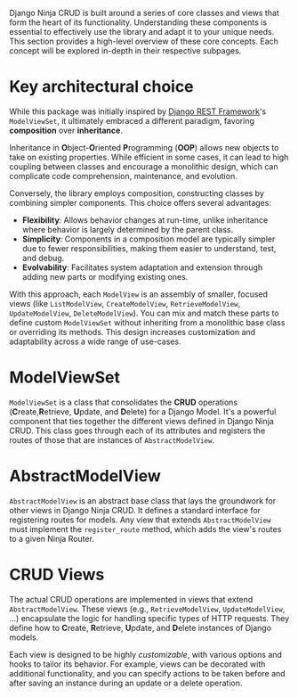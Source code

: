 Django Ninja CRUD is built around a series of core classes and views that form the heart of its functionality. Understanding these components is essential to effectively use the library and adapt it to your unique needs. This section provides a high-level overview of these core concepts. Each concept will be explored in-depth in their respective subpages.

# Key architectural choice

While this package was initially inspired by [Django REST Framework](https://www.django-rest-framework.org)'s `ModelViewSet`, it ultimately embraced a different paradigm, favoring **composition** over **inheritance**.

Inheritance in **O**bject-**O**riented **P**rogramming (**OOP**) allows new objects to take on existing properties. While efficient in some cases, it can lead to high coupling between classes and encourage a monolithic design, which can complicate code comprehension, maintenance, and evolution.

Conversely, the library employs composition, constructing classes by combining simpler components. This choice offers several advantages:

- **Flexibility**: Allows behavior changes at run-time, unlike inheritance where behavior is largely determined by the parent class.
- **Simplicity**: Components in a composition model are typically simpler due to fewer responsibilities, making them easier to understand, test, and debug.
- **Evolvability**: Facilitates system adaptation and extension through adding new parts or modifying existing ones.

With this approach, each `ModelView` is an assembly of smaller, focused views (like `ListModelView`, `CreateModelView`, `RetrieveModelView`, `UpdateModelView`, `DeleteModelView`). You can mix and match these parts to define custom `ModelViewSet` without inheriting from a monolithic base class or overriding its methods. This design increases customization and adaptability across a wide range of use-cases.

# ModelViewSet

`ModelViewSet` is a class that consolidates the **CRUD** operations (**C**reate,**R**etrieve, **U**pdate, and **D**elete) for a Django Model. It's a powerful component that ties together the different views defined in Django Ninja CRUD. This class goes through each of its attributes and registers the routes of those that are instances of `AbstractModelView`.

# AbstractModelView

`AbstractModelView` is an abstract base class that lays the groundwork for other views in Django Ninja CRUD. It defines a standard interface for registering routes for models. Any view that extends `AbstractModelView` must implement the `register_route` method, which adds the view's routes to a given Ninja Router.

# CRUD Views

The actual CRUD operations are implemented in views that extend `AbstractModelView`. These views (e.g., `RetrieveModelView`, `UpdateModelView`, ...) encapsulate the logic for handling specific types of HTTP requests. They define how to **C**reate, **R**etrieve, **U**pdate, and **D**elete instances of Django models.

Each view is designed to be highly _customizable_, with various options and hooks to tailor its behavior. For example, views can be decorated with additional functionality, and you can specify actions to be taken before and after saving an instance during an update or a delete operation.
